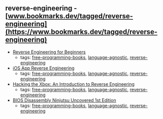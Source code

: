 reverse-engineering - [www.bookmarks.dev/tagged/reverse-engineering](https://www.bookmarks.dev/tagged/reverse-engineering)
---
* [Reverse Engineering for Beginners](http://beginners.re)
    * tags: [free-programming-books](../tagged/free-programming-books.md), [language-agnostic](../tagged/language-agnostic.md), [reverse-engineering](../tagged/reverse-engineering.md)
* [iOS App Reverse Engineering](https://github.com/iosre/iOSAppReverseEngineering)
    * tags: [free-programming-books](../tagged/free-programming-books.md), [language-agnostic](../tagged/language-agnostic.md), [reverse-engineering](../tagged/reverse-engineering.md)
* [Hacking the Xbox: An Introduction to Reverse Engineering](https://www.nostarch.com/xboxfree/)
    * tags: [free-programming-books](../tagged/free-programming-books.md), [language-agnostic](../tagged/language-agnostic.md), [reverse-engineering](../tagged/reverse-engineering.md)
* [BIOS Disassembly Ninjutsu Uncovered 1st Edition](http://bioshacking.blogspot.co.uk/2012/02/bios-disassembly-ninjutsu-uncovered-1st.html)
    * tags: [free-programming-books](../tagged/free-programming-books.md), [language-agnostic](../tagged/language-agnostic.md), [reverse-engineering](../tagged/reverse-engineering.md)
